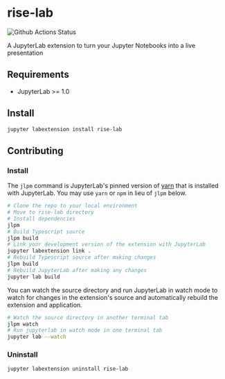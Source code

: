# rise-lab

![Github Actions Status](https://github.com/damianavila/RISE/workflows/Build/badge.svg)

A JupyterLab extension to turn your Jupyter Notebooks into a live presentation


## Requirements

* JupyterLab >= 1.0

## Install

```bash
jupyter labextension install rise-lab
```

## Contributing

### Install

The `jlpm` command is JupyterLab's pinned version of
[yarn](https://yarnpkg.com/) that is installed with JupyterLab. You may use
`yarn` or `npm` in lieu of `jlpm` below.

```bash
# Clone the repo to your local environment
# Move to rise-lab directory
# Install dependencies
jlpm
# Build Typescript source
jlpm build
# Link your development version of the extension with JupyterLab
jupyter labextension link .
# Rebuild Typescript source after making changes
jlpm build
# Rebuild JupyterLab after making any changes
jupyter lab build
```

You can watch the source directory and run JupyterLab in watch mode to watch for changes in the extension's source and automatically rebuild the extension and application.

```bash
# Watch the source directory in another terminal tab
jlpm watch
# Run jupyterlab in watch mode in one terminal tab
jupyter lab --watch
```

### Uninstall

```bash
jupyter labextension uninstall rise-lab
```

